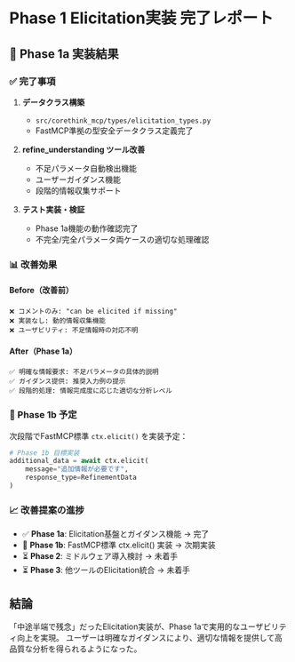 # Phase 1 Elicitation実装 完了レポート

## 🎯 Phase 1a 実装結果

### ✅ 完了事項

1. **データクラス構築**
   - `src/corethink_mcp/types/elicitation_types.py`
   - FastMCP準拠の型安全データクラス定義完了

2. **refine_understanding ツール改善**
   - 不足パラメータ自動検出機能
   - ユーザーガイダンス機能
   - 段階的情報収集サポート

3. **テスト実装・検証**
   - Phase 1a機能の動作確認完了
   - 不完全/完全パラメータ両ケースの適切な処理確認

### 📊 改善効果

#### Before（改善前）
```
❌ コメントのみ: "can be elicited if missing"
❌ 実装なし: 動的情報収集機能
❌ ユーザビリティ: 不足情報時の対応不明
```

#### After（Phase 1a）
```
✅ 明確な情報要求: 不足パラメータの具体的説明
✅ ガイダンス提供: 推奨入力例の提示
✅ 段階的処理: 情報完成度に応じた適切な分析レベル
```

### 🔄 Phase 1b 予定

次段階でFastMCP標準 `ctx.elicit()` を実装予定：

```python
# Phase 1b 目標実装
additional_data = await ctx.elicit(
    message="追加情報が必要です",
    response_type=RefinementData
)
```

### 📈 改善提案の進捗

- ✅ **Phase 1a**: Elicitation基盤とガイダンス機能 → 完了
- 🔄 **Phase 1b**: FastMCP標準 ctx.elicit() 実装 → 次期実装
- ⏳ **Phase 2**: ミドルウェア導入検討 → 未着手
- ⏳ **Phase 3**: 他ツールのElicitation統合 → 未着手

## 結論

「中途半端で残念」だったElicitation実装が、Phase 1aで実用的なユーザビリティ向上を実現。
ユーザーは明確なガイダンスにより、適切な情報を提供して高品質な分析を得られるようになった。

